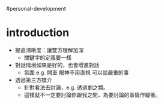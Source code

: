 #personal-development 

# introduction  
- 提高清晰度：讓雙方理解加深
    -   關鍵字的定義要一樣
-   對話情境如果是好的，也會增進對話
    -   氛圍 e.g. 開車 眼神不用直視 可以談嚴重的事
-   透過第三方媒介
    -   針對看法去討論，e.g. 透過劇之類。
	-   這樣就不一定要討論你跟我之間，為要討論的事情作緩衝。